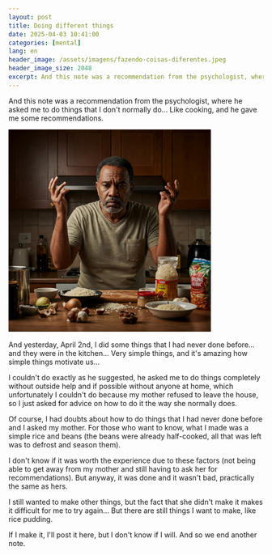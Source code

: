 ```yaml
---
layout: post
title: Doing different things
date: 2025-04-03 10:41:00
categories: [mental]
lang: en
header_image: /assets/imagens/fazendo-coisas-diferentes.jpeg
header_image_size: 2048
excerpt: And this note was a recommendation from the psychologist, where he asked me to do things that I...
---
```

And this note was a recommendation from the psychologist, where he asked me to do things that I don't normally do... Like cooking, and he gave me some recommendations.

<img alt="Doing different things" src="/assets/imagens/fazendo-coisas-diferentes.jpeg" width="400" height="400">

And yesterday, April 2nd, I did some things that I had never done before... and they were in the kitchen... Very simple things, and it's amazing how simple things motivate us...

I couldn't do exactly as he suggested, he asked me to do things completely without outside help and if possible without anyone at home, which unfortunately I couldn't do because my mother refused to leave the house, so I just asked for advice on how to do it the way she normally does.

Of course, I had doubts about how to do things that I had never done before and I asked my mother. For those who want to know, what I made was a simple rice and beans (the beans were already half-cooked, all that was left was to defrost and season them).

I don't know if it was worth the experience due to these factors (not being able to get away from my mother and still having to ask her for recommendations). But anyway, it was done and it wasn't bad, practically the same as hers.

I still wanted to make other things, but the fact that she didn't make it makes it difficult for me to try again... But there are still things I want to make, like rice pudding.

If I make it, I'll post it here, but I don't know if I will. And so we end another note.